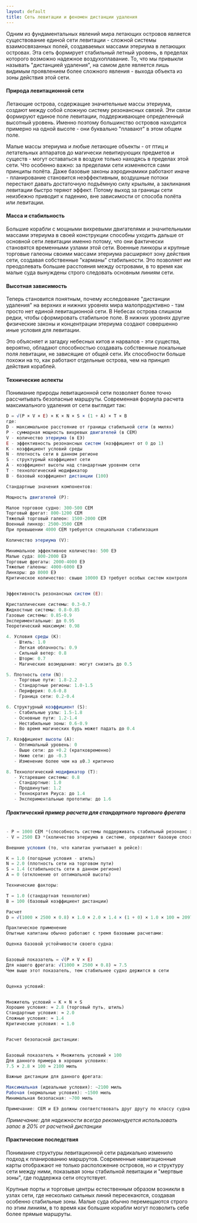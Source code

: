 ```yaml
---
layout: default
title: Сеть левитации и феномен дистанции удаления
---
```


Одним из фундаментальных явлений мира летающих островов является существование единой сети левитации - сложной системы взаимосвязанных полей, создаваемых массами этериума в летающих островах. Эта сеть формирует стабильный летный уровень, в пределах которого возможно надежное воздухоплавание. То, что мы привыкли называть "дистанцией удаления", на самом деле является лишь видимым проявлением более сложного явления - выхода объекта из зоны действия этой сети.

#### Природа левитационной сети

Летающие острова, содержащие значительные массы этериума, создают между собой сложную систему резонансных связей. Эти связи формируют единое поле левитации, поддерживающее определенный высотный уровень. Именно поэтому большинство островов находится примерно на одной высоте - они буквально "плавают" в этом общем поле.

Малые массы этериума и любые летающие объекты - от птиц и летательных аппаратов до магически левитирующих предметов и существ - могут оставаться в воздухе только находясь в пределах этой сети. Что особенно важно: за пределами сети изменяются сами принципы полёта. Даже базовые законы аэродинамики работают иначе - планирование становится неэффективным, воздушные потоки перестают давать достаточную подъёмную силу крыльям, а заклинания левитации быстро теряют эффект. Потому выход за границы сети неизбежно приводит к падению, вне зависимости от способа полёта или левитации.

#### Масса и стабильность

Большие корабли с мощными вихревыми двигателями и значительными массами этериума в своей конструкции способны уходить дальше от основной сети левитации именно потому, что они фактически становятся временными узлами этой сети. Военные линкоры и крупные торговые галеоны своими массами этериума расширяют зону действия сети, создавая собственные "карманы" стабильности. Это позволяет им преодолевать большие расстояния между островами, в то время как малые суда вынуждены строго следовать основным линиям сети.

#### Высотная зависимость

Теперь становится понятным, почему исследование "дистанции удаления" на верхних и нижних уровнях мира малопродуктивно - там просто нет единой левитационной сети. В Небесах острова слишком редки, чтобы сформировать стабильное поле. В нижних уровнях другие физические законы и концентрации этериума создают совершенно иные условия для левитации.

Это объясняет и загадку небесных китов и нарвалов - эти существа, вероятно, обладают способностью создавать собственные локальные поля левитации, не зависящие от общей сети. Их способности больше похожи на то, как работают отдельные острова, чем на принцип действия кораблей.

#### Технические аспекты

Понимание природы левитационной сети позволяет более точно рассчитывать безопасные маршруты. Современная формула расчета максимального удаления от сети выглядит так:

``` js
D = √(P × V × E) × K × N × S × (1 + A) × T × B
где:
D - максимальное расстояние от границы стабильной сети (в милях)
P - суммарная мощность вихревых двигателей (в СЕМ)
V - количество этериума (в ЕЭ)
E - эффективность резонансных систем (коэффициент от 0 до 1)
K - коэффициент условий среды
N - плотность сети в данном регионе
S - структурный коэффициент сети
A - коэффициент высоты над стандартным уровнем сети
T - технологический модификатор
B - базовый коэффициент дистанции (100)

Стандартные значения компонентов:

Мощность двигателей (P):

Малое торговое судно: 300-500 СЕМ
Торговый фрегат: 800-1200 СЕМ
Тяжелый торговый галеон: 1500-2000 СЕМ
Военный линкор: 2500-3500 СЕМ
При превышении 4000 СЕМ требуется специальная стабилизация

Количество этериума (V):

Минимальное эффективное количество: 500 ЕЭ
Малые суда: 800-2000 ЕЭ
Торговые фрегаты: 2000-4000 ЕЭ
Тяжелые галеоны: 4000-6000 ЕЭ
Линкоры: до 8000 ЕЭ
Критическое количество: свыше 10000 ЕЭ требует особых систем контроля


Эффективность резонансных систем (E):

Кристаллические системы: 0.3-0.7
Жидкостные системы: 0.8-0.85
Газовые системы: 0.85-0.9
Экспериментальные: до 0.95
Теоретический максимум: 0.98

4. Условия среды (K):
   - Штиль: 1.0
   - Легкая облачность: 0.9
   - Сильный ветер: 0.8
   - Шторм: 0.7
   - Магические возмущения: могут снизить до 0.5

5. Плотность сети (N):
   - Торговые пути: 1.8-2.2
   - Стандартные регионы: 1.0-1.5
   - Периферия: 0.6-0.8
   - Граница сети: 0.2-0.4

6. Структурный коэффициент (S):
   - Стабильные узлы: 1.5-1.8
   - Основные пути: 1.2-1.4
   - Нестабильные зоны: 0.6-0.9
   - Во время магических бурь может падать до 0.4

7. Коэффициент высоты (A):
   - Оптимальный уровень: 0
   - Выше сети: до +0.2 (кратковременно)
   - Ниже сети: до -0.3
   - Изменение более чем на ±0.3 критично

8. Технологический модификатор (T):
   - Устаревшие системы: 0.8
   - Стандартные: 1.0
   - Продвинутые: 1.2
   - Технократия Риуса: до 1.4
   - Экспериментальные прототипы: до 1.6

``` 
##### Практический пример расчета для стандартного торгового фрегата 
``` js

- P = 1000 СЕМ *(способность системы поддерживать стабильный резонанс этериума с левитационной сетью. Чем выше значение, тем эффективнее система использует имеющийся этериум. стандартный жидкостный двигатель торгового фрегата, мощность указана в технической документации)*
- V = 2500 ЕЭ *(количество этериума в системе, определяет базовую способность корабля взаимодействовать с левитационной сетью. объем этериума в системе ≈ 7.5 кубических футов в жидкой форме)*

Внешние условия (то, что капитан учитывает в рейсе):

K = 1.0 (погодные условия - штиль)
N = 2.0 (плотность сети на торговом пути)
S = 1.4 (стабильность сети в данном регионе)
A = 0 (отклонение от оптимальной высоты)

Технические факторы:

T = 1.0 (стандартная технология)
B = 100 (базовый коэффициент дистанции)

Расчет
D = √(1000 × 2500 × 0.8) × 1.0 × 2.0 × 1.4 × (1 + 0) × 1.0 × 100 ≈ 2097 миль

Практическое применение
Опытные капитаны обычно работают с тремя базовыми расчетами:

Оценка базовой устойчивости своего судна:


Базовый показатель = √(P × V × E)
Для нашего фрегата: √(1000 × 2500 × 0.8) ≈ 7.5
Чем выше этот показатель, тем стабильнее судно держится в сети


Оценка условий:


Множитель условий = K × N × S
Хорошие условия: ≈ 2.8 (торговый путь, штиль)
Стандартные условия: ≈ 2.0
Сложные условия: ≈ 1.4
Критические условия: ≈ 1.0


Расчет безопасной дистанции:


Базовый показатель × Множитель условий × 100
Для данного примера в хороших условиях:
7.5 × 2.8 × 100 ≈ 2100 миль

Важные дистанции для данного фрегата:

Максимальная (идеальные условия): ~2100 миль
Рабочая (нормальные условия): ~1500 миль
Минимальная безопасная: ~700 миль

Примечание: СЕМ и ЕЭ должны соответствовать друг другу по классу судна. Нельзя просто установить мощный резонатор с малым количеством этериума или наоборот - это приведет к нестабильной работе системы.
```

*Примечание: для надежности всегда рекомендуется использовать запас в 20% от расчетной дистанции*

#### Практические последствия

Понимание структуры левитационной сети радикально изменило подход к планированию маршрутов. Современные навигационные карты отображают не только расположение островов, но и структуру сети между ними, показывая зоны стабильной левитации и "мертвые зоны", где поддержка сети отсутствует.

Крупные порты и торговые центры естественным образом возникли в узлах сети, где несколько сильных линий пересекаются, создавая особенно стабильные зоны. Малые суда обычно перемещаются строго по этим линиям, в то время как большие корабли могут позволить себе более прямые маршруты.


